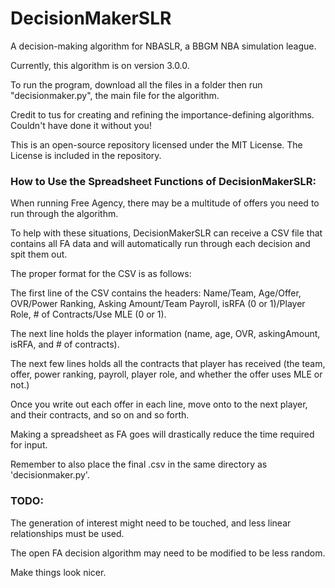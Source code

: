 # DecisionMakerSLR
A decision-making algorithm for NBASLR, a BBGM NBA simulation league.

Currently, this algorithm is on version 3.0.0.

To run the program, download all the files in a folder then run
"decisionmaker.py", the main file for the algorithm.

Credit to tus for creating and refining the importance-defining algorithms. Couldn't
have done it without you!

This is an open-source repository licensed under the MIT License. The License
is included in the repository.

### How to Use the Spreadsheet Functions of DecisionMakerSLR:
When running Free Agency, there may be a multitude of offers you need to run through the algorithm.

To help with these situations, DecisionMakerSLR can receive a CSV file that contains all FA data and
will automatically run through each decision and spit them out.

The proper format for the CSV is as follows: 

The first line of the CSV contains the headers: Name/Team, Age/Offer, OVR/Power Ranking, Asking Amount/Team Payroll, 
isRFA (0 or 1)/Player Role, # of Contracts/Use MLE (0 or 1).

The next line holds the player information (name, age, OVR, askingAmount, isRFA, and # of contracts).

The next few lines holds all the contracts that player has received (the team, offer, power ranking, payroll, player role, and 
whether the offer uses MLE or not.)

Once you write out each offer in each line, move onto to the next player, and their contracts, and so on and so forth.

Making a spreadsheet as FA goes will drastically reduce the time required for input.

Remember to also place the final .csv in the same directory as 'decisionmaker.py'.

### TODO:

The generation of interest might need to be touched, and less linear relationships 
must be used.

The open FA decision algorithm may need to be modified to be less random.

Make things look nicer.



